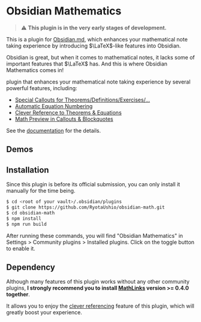 # Obsidian Mathematics

> :warning: **This plugin is in the very early stages of development.**

This is a plugin for [Obsidian.md](https://obsidian.md), which enhances your mathematical note taking experience by introducing $\LaTeX$-like features into Obsidian.

Obsidian is great, but when it comes to mathematical notes, it lacks some of important features that $\LaTeX$ has.
And this is where Obsidian Mathematics comes in!

plugin that enhances your mathematical note taking experience by several powerful features, including:

- [Special Callouts for Theorems/Definitions/Exercises/...](https://ryotaushio.github.io/obsidian-math/math-callouts)
- [Automatic Equation Numbering](https://ryotaushio.github.io/obsidian-math/equation-number)
- [Clever Reference to Theorems & Equations](https://ryotaushio.github.io/obsidian-math/cleveref)
- [Math Preview in Callouts & Blockquotes](https://ryotaushio.github.io/obsidian-math/math-preview)

See the [documentation](https://ryotaushio.github.io/obsidian-math) for the details.

## Demos

## Installation

Since this plugin is before its official submission, you can only install it manually for the time being.

```bash
$ cd <root of your vault>/.obsidian/plugins
$ git clone https://github.com/RyotaUshio/obsidian-math.git
$ cd obsidian-math
$ npm install
$ npm run build
```
After running these commands, you will find "Obsidian Mathematics" in Settings > Community plugins > Installed plugins. 
Click on the toggle button to enable it.

## Dependency

Although many features of this plugin works without any other community plugins, **I strongly recommend you to install [MathLinks](obsidian://show-plugin?id=mathlinks) version >= 0.4.0 together**.

It allows you to enjoy the [clever referencing](https://ryotaushio.github.io/obsidian-math/cleveref) feature of this plugin, which will greatly boost your experience.
